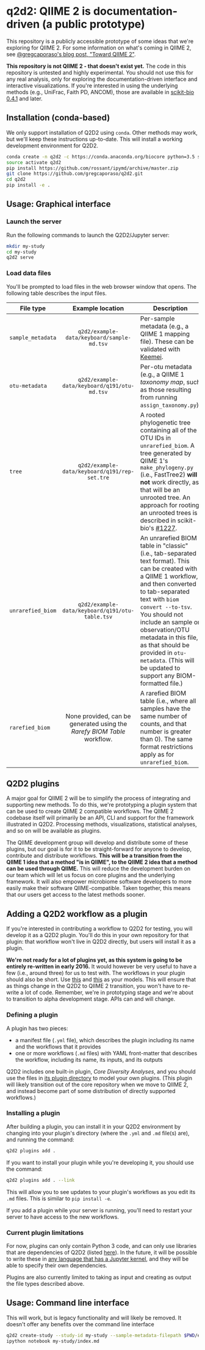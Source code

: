 # q2d2: QIIME 2 is documentation-driven (a public prototype)

This repository is a publicly accessible prototype of some ideas that we're exploring for QIIME 2. For some information on what's coming in QIIME 2, see [@gregcaporaso's blog post, "Toward QIIME 2"](https://qiime.wordpress.com/2015/10/30/toward-qiime-2/).

**This repository is not QIIME 2 - that doesn't exist yet.** The code in this repository is untested and highly experimental. You should not use this for any real analysis, only for exploring the documentation-driven interface and interactive visualizations. If you're interested in using the underlying methods (e.g., UniFrac, Faith PD, ANCOM), those are available in [scikit-bio 0.4.1](http://scikit-bio.org/) and later.

## Installation (conda-based)

We only support installation of Q2D2 using ``conda``. Other methods may work, but we'll keep these instructions up-to-date. This will install a working development environment for Q2D2.

```bash
conda create -n q2d2 -c https://conda.anaconda.org/biocore python=3.5 scikit-bio jupyter pyyaml
source activate q2d2
pip install https://github.com/rossant/ipymd/archive/master.zip
git clone https://github.com/gregcaporaso/q2d2.git
cd q2d2
pip install -e .
```

## Usage: Graphical interface

### Launch the server

Run the following commands to launch the Q2D2/Jupyter server:

```bash
mkdir my-study
cd my-study
q2d2 serve
```

### Load data files

You'll be prompted to load files in the web browser window that opens. The following table describes the input files.

|  File type  | Example location  | Description  |
|---|:-:|---|
| ``sample_metadata``  |  ``q2d2/example-data/keyboard/sample-md.tsv`` | Per-sample metadata (e.g., a QIIME 1 mapping file). These can be validated with [Keemei](http://keemei.qiime.org/).  |
| ``otu-metadata`` |  ``q2d2/example-data/keyboard/q191/otu-md.tsv`` | Per-otu metadata (e.g., a QIIME 1 *taxonomy map*, such as those resulting from running ``assign_taxonomy.py``). |
| ``tree``  |  ``q2d2/example-data/keyboard/q191/rep-set.tre`` | A rooted phylogenetic tree containing all of the OTU IDs in ``unrarefied_biom``. A tree generated by QIIME 1's ``make_phylogeny.py`` (i.e., FastTree2) **will not** work directly, as that will be an unrooted tree. An approach for rooting an unrooted trees is described in scikit-bio's [#1227](https://github.com/biocore/scikit-bio/issues/1227#issue-121285751). |
| ``unrarefied_biom``  |  ``q2d2/example-data/keyboard/q191/otu-table.tsv`` | An unrarefied BIOM table in "classic" (i.e., tab-separated text format). This can be created with a QIIME 1 workflow, and then converted to tab-separated text with ``biom convert --to-tsv``. You should not include an sample or observation/OTU metadata in this file, as that should be provided in ``otu-metadata``. (This will be updated to support any BIOM-formatted file.) |
| ``rarefied_biom``  |  None provided, can be generated using the *Rarefy BIOM Table* workflow. | A rarefied BIOM table (i.e., where all samples have the same number of counts, and that number is greater than 0). The same format restrictions apply as for ``unrarefied_biom``. |

## Q2D2 plugins

A major goal for QIIME 2 will be to simplify the process of integrating and supporting new methods. To do this, we're prototyping a plugin system that can be used to create QIIME 2 compatible workflows. The QIIME 2 codebase itself will primarily be an API, CLI and support for the framework illustrated in Q2D2. Processing methods, visualizations, statistical analyses, and so on will be available as plugins.

The QIIME development group will develop and distribute some of these plugins, but our goal is for it to be straight-forward for anyone to develop, contribute and distribute workflows. **This will be a transition from the QIIME 1 idea that a method "is in QIIME", to the QIIME 2 idea that a method can be used through QIIME.** This will reduce the development burden on our team which will let us focus on core plugins and the underlying framework. It will also empower microbiome software developers to more easily make their software QIIME-compatible. Taken together, this means that our users get access to the latest methods sooner.

## Adding a Q2D2 workflow as a plugin

If you're interested in contributing a workflow to Q2D2 for testing, you will develop it as a Q2D2 plugin. You'll do this in your own repository for that plugin: that workflow won't live in Q2D2 directly, but users will install it as a plugin.

**We're not ready for a lot of plugins yet, as this system is going to be entirely re-written in early 2016.** It would however be very useful to have a few (i.e., around three) for us to test with. The workflows in your plugin should also be short. Use [this](https://github.com/gregcaporaso/q2d2/blob/master/q2d2/plugins/core_diversity/biom-to-adiv.md) and [this](https://github.com/gregcaporaso/q2d2/blob/master/q2d2/plugins/core_diversity/rarefy-biom.md) as your models. This will ensure that as things change in the Q2D2 to QIIME 2 transition, you won't have to re-write a lot of code. Remember, we're in prototyping stage and we're about to transition to alpha development stage. APIs can and will change.  

### Defining a plugin

A plugin has two pieces:
 * a manifest file (``.yml`` file), which describes the plugin including its name and the workflows that it provides
 * one or more workflows (``.md`` files) with YAML front-matter that describes the workflow, including its name, its inputs, and its outputs

Q2D2 includes one built-in plugin, *Core Diversity Analyses*, and you should use the files in [its plugin directory](https://github.com/gregcaporaso/q2d2/tree/master/q2d2/plugins/core_diversity) to model your own plugins. (This plugin will likely transition out of the core repository when we move to QIIME 2, and instead become part of some distribution of directly supported workflows.)

### Installing a plugin

After building a plugin, you can install it in your Q2D2 environment by changing into your plugin's directory (where the ``.yml`` and ``.md`` file(s) are), and running the command:

```bash
q2d2 plugins add .
```

If you want to install your plugin while you're developing it, you should use the command:

```bash
q2d2 plugins add . --link
```

This will allow you to see updates to your plugin's workflows as you edit its ``.md`` files. This is similar to ``pip install -e``.

If you add a plugin while your server is running, you'll need to restart your server to have access to the new workflows.

### Current plugin limitations

For now, plugins can only contain Python 3 code, and can only use libraries that are dependencies of Q2D2 (listed [here](https://github.com/gregcaporaso/q2d2/blob/master/setup.py#L51)). In the future, it will be possible to write these in [any language that has a Jupyter kernel](https://github.com/ipython/ipython/wiki/IPython-kernels-for-other-languages), and they will be able to specify their own dependencies.

Plugins are also currently limited to taking as input and creating as output the file types described above.

## Usage: Command line interface

This will work, but is legacy functionality and will likely be removed. It doesn't offer any benefits over the command line interface

```bash
q2d2 create-study --study-id my-study --sample-metadata-filepath $PWD/example-data/keyboard/sample-md.tsv --otu-metadata-filepath $PWD/example-data/keyboard/q191/otu-md.tsv --tree-filepath $PWD/example-data/keyboard/q191/rep-set.tre --unrarefied-biom-filepath $PWD/example-data/keyboard/q191/otu-table.tsv
ipython notebook my-study/index.md
```
